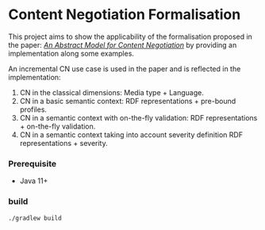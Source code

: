 # Content Negotiation Formalisation

This project aims to show the applicability of the formalisation proposed in the paper: [*An Abstract Model for Content Negotiation*](https://youctagh.github.io/research) by providing an implementation along some examples. 

An incremental CN use case is used in the paper and is reflected in the implementation:
1. CN in the classical dimensions: Media type + Language.
2. CN in a basic semantic context: RDF representations + pre-bound profiles.
3. CN in a semantic context with on-the-fly validation: RDF representations + on-the-fly validation.
4. CN in a semantic context taking into account severity definition
RDF representations + severity.


### Prerequisite
* Java 11+

### build
```
./gradlew build
```